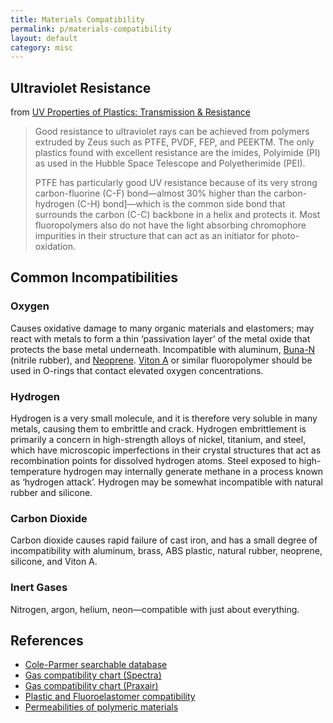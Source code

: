```yaml
---
title: Materials Compatibility
permalink: p/materials-compatibility
layout: default
category: misc
---
```


Ultraviolet Resistance
----------------------

from [UV Properties of Plastics: Transmission & Resistance](http://www.coleparmer.com/TechLibraryArticle/834)

> Good resistance to ultraviolet rays can be achieved from polymers extruded by Zeus such as PTFE, PVDF, FEP, and PEEKTM. The only plastics found with excellent resistance are the imides, Polyimide (PI) as used in the Hubble Space Telescope and Polyetherimide (PEI).
>
> PTFE has particularly good UV resistance because of its very strong carbon-fluorine (C-F) bond—almost 30% higher than the carbon-hydrogen (C-H) bond\]—which is the common side bond that surrounds the carbon (C-C) backbone in a helix and protects it. Most fluoropolymers also do not have the light absorbing chromophore impurities in their structure that can act as an initiator for photo-oxidation.

Common Incompatibilities
------------------------

### Oxygen

Causes oxidative damage to many organic materials and elastomers; may react with metals to form a thin ‘passivation layer’ of the metal oxide that protects the base metal underneath. Incompatible with aluminum, [Buna-N](http://en.wikipedia.org/wiki/Nitrile_rubber) (nitrile rubber), and [Neoprene](http://en.wikipedia.org/wiki/Neoprene). [Viton A](http://en.wikipedia.org/wiki/Viton) or similar fluoropolymer should be used in O-rings that contact elevated oxygen concentrations.

### Hydrogen

Hydrogen is a very small molecule, and it is therefore very soluble in many metals, causing them to embrittle and crack. Hydrogen embrittlement is primarily a concern in high-strength alloys of nickel, titanium, and steel, which have microscopic imperfections in their crystal structures that act as recombination points for dissolved hydrogen atoms. Steel exposed to high-temperature hydrogen may internally generate methane in a process known as ‘hydrogen attack’. Hydrogen may be somewhat incompatible with natural rubber and silicone.

### Carbon Dioxide

Carbon dioxide causes rapid failure of cast iron, and has a small degree of incompatibility with aluminum, brass, ABS plastic, natural rubber, neoprene, silicone, and Viton A.

### Inert Gases

Nitrogen, argon, helium, neon—compatible with just about everything.

References
----------

-   [Cole-Parmer searchable database](http://goo.gl/6m0kj)
-   [Gas compatibility chart (Spectra)](http://goo.gl/vfIEl)
-   [Gas compatibility chart (Praxair)](http://goo.gl/1peQ3)
-   [Plastic and Fluoroelastomer compatibility](http://goo.gl/oFG0N)
-   [Permeabilities of polymeric materials](http://goo.gl/qlENO)
